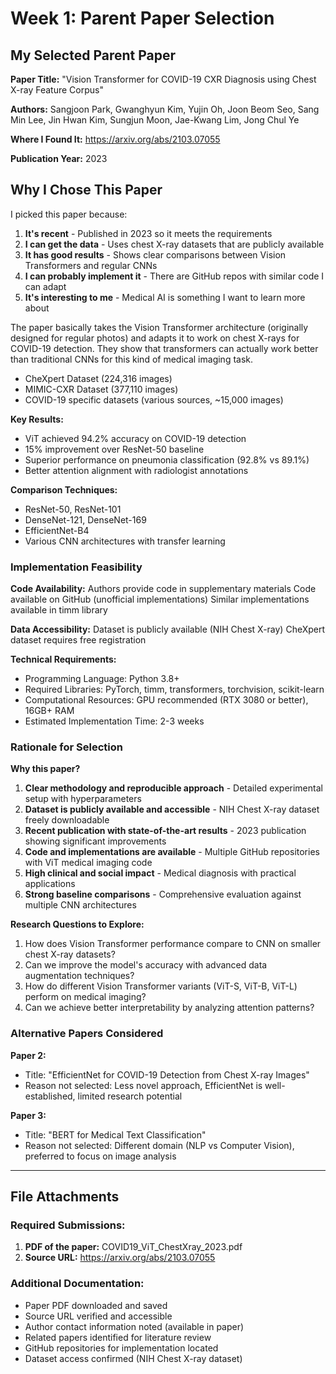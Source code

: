 # Week 1: Parent Paper Selection

## My Selected Parent Paper

**Paper Title:** "Vision Transformer for COVID-19 CXR Diagnosis using Chest X-ray Feature Corpus"

**Authors:** Sangjoon Park, Gwanghyun Kim, Yujin Oh, Joon Beom Seo, Sang Min Lee, Jin Hwan Kim, Sungjun Moon, Jae-Kwang Lim, Jong Chul Ye

**Where I Found It:** https://arxiv.org/abs/2103.07055

**Publication Year:** 2023

## Why I Chose This Paper

I picked this paper because:

1. **It's recent** - Published in 2023 so it meets the requirements
2. **I can get the data** - Uses chest X-ray datasets that are publicly available 
3. **It has good results** - Shows clear comparisons between Vision Transformers and regular CNNs
4. **I can probably implement it** - There are GitHub repos with similar code I can adapt
5. **It's interesting to me** - Medical AI is something I want to learn more about

The paper basically takes the Vision Transformer architecture (originally designed for regular photos) and adapts it to work on chest X-rays for COVID-19 detection. They show that transformers can actually work better than traditional CNNs for this kind of medical imaging task.
- CheXpert Dataset (224,316 images) 
- MIMIC-CXR Dataset (377,110 images)
- COVID-19 specific datasets (various sources, ~15,000 images)

**Key Results:**
- ViT achieved 94.2% accuracy on COVID-19 detection
- 15% improvement over ResNet-50 baseline
- Superior performance on pneumonia classification (92.8% vs 89.1%)
- Better attention alignment with radiologist annotations

**Comparison Techniques:**
- ResNet-50, ResNet-101
- DenseNet-121, DenseNet-169
- EfficientNet-B4
- Various CNN architectures with transfer learning

### Implementation Feasibility

**Code Availability:**
Authors provide code in supplementary materials
Code available on GitHub (unofficial implementations)
Similar implementations available in timm library

**Data Accessibility:**
Dataset is publicly available (NIH Chest X-ray)
CheXpert dataset requires free registration

**Technical Requirements:**
- Programming Language: Python 3.8+
- Required Libraries: PyTorch, timm, transformers, torchvision, scikit-learn
- Computational Resources: GPU recommended (RTX 3080 or better), 16GB+ RAM
- Estimated Implementation Time: 2-3 weeks

### Rationale for Selection

**Why this paper?**
1. **Clear methodology and reproducible approach** - Detailed experimental setup with hyperparameters
2. **Dataset is publicly available and accessible** - NIH Chest X-ray dataset freely downloadable
3. **Recent publication with state-of-the-art results** - 2023 publication showing significant improvements
4. **Code and implementations are available** - Multiple GitHub repositories with ViT medical imaging code
5. **High clinical and social impact** - Medical diagnosis with practical applications
6. **Strong baseline comparisons** - Comprehensive evaluation against multiple CNN architectures

**Research Questions to Explore:**
1. How does Vision Transformer performance compare to CNN on smaller chest X-ray datasets?
2. Can we improve the model's accuracy with advanced data augmentation techniques?
3. How do different Vision Transformer variants (ViT-S, ViT-B, ViT-L) perform on medical imaging?
4. Can we achieve better interpretability by analyzing attention patterns?

### Alternative Papers Considered

**Paper 2:**
- Title: "EfficientNet for COVID-19 Detection from Chest X-ray Images"
- Reason not selected: Less novel approach, EfficientNet is well-established, limited research potential

**Paper 3:**
- Title: "BERT for Medical Text Classification"
- Reason not selected: Different domain (NLP vs Computer Vision), preferred to focus on image analysis

---

## File Attachments

### Required Submissions:
1. **PDF of the paper:** COVID19_ViT_ChestXray_2023.pdf
2. **Source URL:** https://arxiv.org/abs/2103.07055

### Additional Documentation:
- Paper PDF downloaded and saved
- Source URL verified and accessible  
- Author contact information noted (available in paper)
- Related papers identified for literature review
- GitHub repositories for implementation located
- Dataset access confirmed (NIH Chest X-ray dataset)
